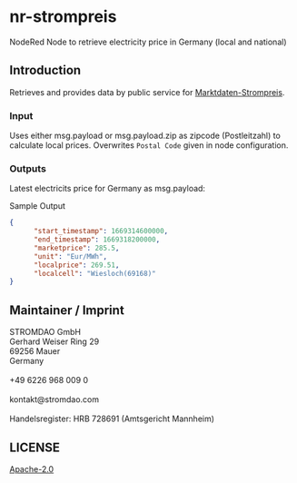 # nr-strompreis
NodeRed Node to retrieve electricity price in Germany (local and national)

## Introduction
Retrieves and provides data by public service for [Marktdaten-Strompreis](https://corrently.io/books/marktdaten-strompreis).

### Input
Uses either msg.payload or msg.payload.zip as zipcode (Postleitzahl) to calculate local prices. Overwrites `Postal Code` given in node configuration. 

### Outputs
Latest electricits price for Germany as msg.payload:

Sample Output
```json
{
      "start_timestamp": 1669314600000,
      "end_timestamp": 1669318200000,
      "marketprice": 285.5,
      "unit": "Eur/MWh",
      "localprice": 269.51,
      "localcell": "Wiesloch(69168)"
}
```

## Maintainer / Imprint

<addr>
STROMDAO GmbH  <br/>
Gerhard Weiser Ring 29  <br/>
69256 Mauer  <br/>
Germany  <br/>
  <br/>
+49 6226 968 009 0  <br/>
  <br/>
kontakt@stromdao.com  <br/>
  <br/>
Handelsregister: HRB 728691 (Amtsgericht Mannheim)
</addr>


## LICENSE
[Apache-2.0](LICENSE)